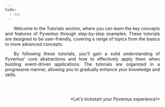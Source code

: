 ```yaml
---
hide:
  - toc
---
```


<p style='text-align: justify;' markdown>
	&emsp;&emsp;Welcome to the Tutorials section, where you can learn the key concepts and features of Pyventus
	through step-by-step examples. These tutorials are designed to be user-friendly, covering a range of topics
	from the basics to more advanced concepts.
</p>

<p style='text-align: justify;' markdown>
	&emsp;&emsp;By following these tutorials, you'll gain a solid understanding of Pyventus' core abstractions and
	how to effectively apply them when building event-driven applications. The tutorials are organized in a 
	progressive manner, allowing you to gradually enhance your knowledge and skills.
</p>

<br>
<br>

<p style='text-align: right;' markdown>
	*Let's kickstart your Pyventus experience!*
</p>



